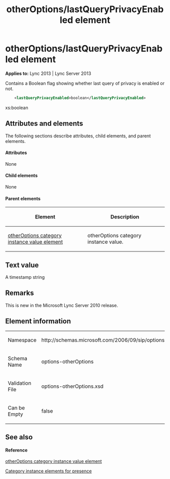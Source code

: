 ﻿---
title: otherOptions/lastQueryPrivacyEnabled element
TOCTitle: otherOptions/lastQueryPrivacyEnabled element
ms:assetid: db381e3b-75ae-4869-bab8-de3de05c8ff1
ms:mtpsurl: https://msdn.microsoft.com/en-us/library/Dn454772(v=office.15)
ms:contentKeyID: 57093659
ms.date: 07/24/2014
mtps_version: v=office.15
dev_langs:
- xml
---

# otherOptions/lastQueryPrivacyEnabled element


**Applies to:** Lync 2013 | Lync Server 2013

Contains a Boolean flag showing whether last query of privacy is enabled or not.

```xml
    <lastQueryPrivacyEnabled>boolean</lastQueryPrivacyEnabled>
```

xs:boolean

## Attributes and elements

The following sections describe attributes, child elements, and parent elements.

#### Attributes

None

#### Child elements

None

#### Parent elements

<table>
<colgroup>
<col style="width: 50%" />
<col style="width: 50%" />
</colgroup>
<thead>
<tr class="header">
<th><p>Element</p></th>
<th><p>Description</p></th>
</tr>
</thead>
<tbody>
<tr class="odd">
<td><p><a href="otheroptions-category-instance-value-element.md">otherOptions category instance value element</a></p></td>
<td><p>otherOptions category instance value.</p></td>
</tr>
</tbody>
</table>


## Text value

A timestamp string

## Remarks

This is new in the Microsoft Lync Server 2010 release.

## Element information

<table>
<colgroup>
<col style="width: 50%" />
<col style="width: 50%" />
</colgroup>
<tbody>
<tr class="odd">
<td><p>Namespace</p></td>
<td><p>http://schemas.microsoft.com/2006/09/sip/options/otherOptions</p></td>
</tr>
<tr class="even">
<td><p>Schema Name</p></td>
<td><p>options-otherOptions</p></td>
</tr>
<tr class="odd">
<td><p>Validation File</p></td>
<td><p>options-otherOptions.xsd</p></td>
</tr>
<tr class="even">
<td><p>Can be Empty</p></td>
<td><p>false</p></td>
</tr>
</tbody>
</table>


## See also

#### Reference

[otherOptions category instance value element](otheroptions-category-instance-value-element.md)

[Category instance elements for presence](category-instance-elements-for-presence.md)

